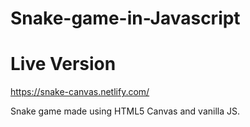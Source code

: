 # Snake-game-in-Javascript

# Live Version

https://snake-canvas.netlify.com/


Snake game made using HTML5 Canvas and vanilla JS.


